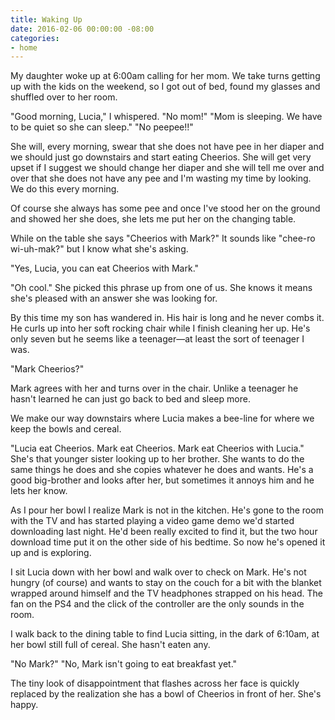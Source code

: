 ```yaml
---
title: Waking Up
date: 2016-02-06 00:00:00 -08:00
categories:
- home
---
```


My daughter woke up at 6:00am calling for her mom. We take turns getting up with the kids on the weekend, so I got out of bed, found my glasses and shuffled over to her room.

"Good morning, Lucia," I whispered.
"No mom!"
"Mom is sleeping. We have to be quiet so she can sleep."
"No peepee!!"

She will, every morning, swear that she does not have pee in her diaper and we should just go downstairs and start eating Cheerios. She will get very upset if I  suggest we should change her diaper and she will tell me over and over that she does not have any pee and I'm wasting my time by looking. We do this every morning.

Of course she always has some pee and once I've stood her on the ground and showed her she does, she lets me put her on the changing table.

While on the table she says "Cheerios with Mark?" It sounds like "chee-ro wi-uh-mak?" but I know what she's asking.

"Yes, Lucia, you can eat Cheerios with Mark."

"Oh cool." She picked this phrase up from one of us. She knows it means she's pleased with an answer she was looking for.

By this time my son has wandered in. His hair is long and he never combs it. He curls up into her soft rocking chair while I finish cleaning her up. He's only seven but he seems like a teenager&#8212;at least the sort of teenager I was.

"Mark Cheerios?"

Mark agrees with her and turns over in the chair. Unlike a teenager he hasn't learned he can just go back to bed and sleep more.

We make our way downstairs where Lucia makes a bee-line for where we keep the bowls and cereal.

"Lucia eat Cheerios. Mark eat Cheerios. Mark eat Cheerios with Lucia." She's that younger sister looking up to her brother. She wants to do the same things he does and she copies whatever he does and wants. He's a good big-brother and looks after her, but sometimes it annoys him and he lets her know.

As I pour her bowl I realize Mark is not in the kitchen. He's gone to the room with the TV and has started playing a video game demo we'd started downloading last night. He'd been really excited to find it, but the two hour download time put it on the other side of his bedtime. So now he's opened it up and is exploring.

I sit Lucia down with her bowl and walk over to check on Mark. He's not hungry (of course) and wants to stay on the couch for a bit with the blanket wrapped around himself and the TV headphones strapped on his head. The fan on the PS4 and the click of the controller are the only sounds in the room.

I walk back to the dining table to find Lucia sitting, in the dark of 6:10am, at her bowl still full of cereal. She hasn't eaten any.

"No Mark?"
"No, Mark isn't going to eat breakfast yet."

The tiny look of disappointment that flashes across her face is quickly replaced by the realization she has a bowl of Cheerios in front of her. She's happy.
